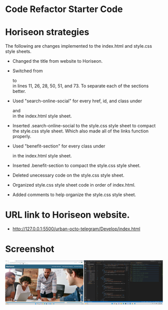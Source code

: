 # Code Refactor Starter Code

# Horiseon strategies
The following are changes implemented to the index.html and style.css style sheets.

* Changed the title from website to Horiseon.

* Switched from <div> to <section> in lines 11, 26, 28, 50, 51, and 73. To separate each of the sections better.

* Used "search-online-social" for every href, id, and class under <section class="header"> and <section class="content"> in the index.html style sheet.

* Inserted .search-online-social to the style.css style sheet to compact the style.css style sheet. Which also made all of the links function properly. 

* Used "benefit-section" for every class under <section class="benefits"> in the index.html style sheet.

* Inserted .benefit-section to compact the style.css style sheet.

* Deleted unecessary code on the style.css style sheet.

* Organized style.css style sheet code in order of index.html.

* Added comments to help organize the style.css style sheet.

# URL link to Horiseon website.

* http://127.0.0.1:5500/urban-octo-telegram/Develop/index.html

# Screenshot
![alt text](assets/images/screenshot.png)
